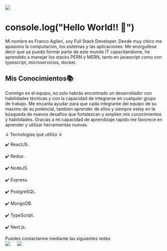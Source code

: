 
![](https://user-images.githubusercontent.com/104408054/193694411-997b28dd-09fd-4233-b48c-32fde18c6eb2.jpg)

# console.log("Hello World!! 👋")
Mi nombre es Franco Aglieri, soy Full Stack Developer. Desde muy chico me apasiono la computacion, los sistemas y las aplicaciones. Me enorgullese decir que ya puedo formar parte de este mundo IT capacitandome, he aprendido a manejar los stacks PERN y MERN, tanto en javascript como con typescript, microservicios, docker.

## Mis Conocimientos📚
Conmigo en el equipo, no solo habrás encontrado un desarrollador con habilidades técnicas y con la capacidad de integrarse en cualquier grupo de trabajo. Me encanta ayudar para que cada integrante del equipo de su maximo de su potencial, tambien aprender de ellos y siempre estoy en la búsqueda de nuevos desafíos que fortalezcan y amplíen mis conocimientos y habilidades. Gracias a mi capacidad de aprendizaje rapido me favorece en aprender y utilizar herramientas nuevas.

↓ Tecnologias que utilizo ↓

✔️ ReactJS.

✔️ Redux.

✔️ NodeJS.

✔️ Express.

✔️ PostgreSQL.

✔️ MongoDB.

✔️ TypeScript.

✔️ Next.js.

<p>Puedes contactarme mediante las siguientes redes
<br>	
<a target="_blank" href="https://www.linkedin.com/in/francoaglieri/"><img src="https://img.shields.io/badge/-LinkedIn-0077B5?style=for-the-badge&logo=Linkedin&logoColor=white"></img></a>
&emsp;
<a target="_blank" href="mailto:francoaglieri@hotmail.com"
><img src="https://img.shields.io/badge/-Gmail-D14836?style=for-the-badge&logo=Gmail&logoColor=white"></img></a>
&emsp;
